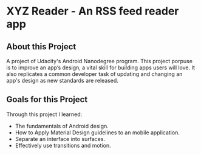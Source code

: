 # XYZ Reader - An RSS feed reader app

## About this Project
A project of Udacity's Android Nanodegree program.
This project porpuse is to improve an app’s design, a vital skill for building apps users will love. It also replicates a common developer task of updating and changing an app's design as new standards are released.

## Goals for this Project
Through this project I learned:
- The fundamentals of Android design.
- How to Apply Material Design guidelines to an mobile application.
- Separate an interface into surfaces.
- Effectively use transitions and motion.
